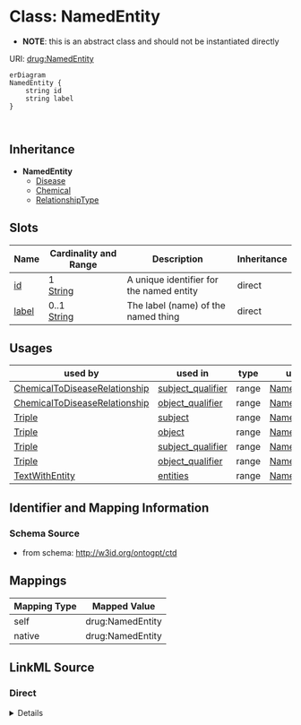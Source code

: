

# Class: NamedEntity


* __NOTE__: this is an abstract class and should not be instantiated directly


URI: [drug:NamedEntity](http://w3id.org/ontogpt/drug/NamedEntity)



```mermaid
erDiagram
NamedEntity {
    string id  
    string label  
}



```




## Inheritance
* **NamedEntity**
    * [Disease](Disease.md)
    * [Chemical](Chemical.md)
    * [RelationshipType](RelationshipType.md)



## Slots

| Name | Cardinality and Range | Description | Inheritance |
| ---  | --- | --- | --- |
| [id](id.md) | 1 <br/> [String](String.md) | A unique identifier for the named entity | direct |
| [label](label.md) | 0..1 <br/> [String](String.md) | The label (name) of the named thing | direct |





## Usages

| used by | used in | type | used |
| ---  | --- | --- | --- |
| [ChemicalToDiseaseRelationship](ChemicalToDiseaseRelationship.md) | [subject_qualifier](subject_qualifier.md) | range | [NamedEntity](NamedEntity.md) |
| [ChemicalToDiseaseRelationship](ChemicalToDiseaseRelationship.md) | [object_qualifier](object_qualifier.md) | range | [NamedEntity](NamedEntity.md) |
| [Triple](Triple.md) | [subject](subject.md) | range | [NamedEntity](NamedEntity.md) |
| [Triple](Triple.md) | [object](object.md) | range | [NamedEntity](NamedEntity.md) |
| [Triple](Triple.md) | [subject_qualifier](subject_qualifier.md) | range | [NamedEntity](NamedEntity.md) |
| [Triple](Triple.md) | [object_qualifier](object_qualifier.md) | range | [NamedEntity](NamedEntity.md) |
| [TextWithEntity](TextWithEntity.md) | [entities](entities.md) | range | [NamedEntity](NamedEntity.md) |






## Identifier and Mapping Information







### Schema Source


* from schema: http://w3id.org/ontogpt/ctd





## Mappings

| Mapping Type | Mapped Value |
| ---  | ---  |
| self | drug:NamedEntity |
| native | drug:NamedEntity |





## LinkML Source

<!-- TODO: investigate https://stackoverflow.com/questions/37606292/how-to-create-tabbed-code-blocks-in-mkdocs-or-sphinx -->

### Direct

<details>
```yaml
name: NamedEntity
from_schema: http://w3id.org/ontogpt/ctd
abstract: true
attributes:
  id:
    name: id
    annotations:
      prompt.skip:
        tag: prompt.skip
        value: 'true'
    description: A unique identifier for the named entity
    comments:
    - this is populated during the grounding and normalization step
    from_schema: http://w3id.org/ontogpt/ctd
    rank: 1000
    identifier: true
    domain_of:
    - NamedEntity
    - Publication
    required: true
  label:
    name: label
    annotations:
      owl:
        tag: owl
        value: AnnotationProperty, AnnotationAssertion
    description: The label (name) of the named thing
    from_schema: http://w3id.org/ontogpt/ctd
    aliases:
    - name
    rank: 1000
    slot_uri: rdfs:label
    domain_of:
    - NamedEntity
    range: string

```
</details>

### Induced

<details>
```yaml
name: NamedEntity
from_schema: http://w3id.org/ontogpt/ctd
abstract: true
attributes:
  id:
    name: id
    annotations:
      prompt.skip:
        tag: prompt.skip
        value: 'true'
    description: A unique identifier for the named entity
    comments:
    - this is populated during the grounding and normalization step
    from_schema: http://w3id.org/ontogpt/ctd
    rank: 1000
    identifier: true
    alias: id
    owner: NamedEntity
    domain_of:
    - NamedEntity
    - Publication
    range: string
    required: true
  label:
    name: label
    annotations:
      owl:
        tag: owl
        value: AnnotationProperty, AnnotationAssertion
    description: The label (name) of the named thing
    from_schema: http://w3id.org/ontogpt/ctd
    aliases:
    - name
    rank: 1000
    slot_uri: rdfs:label
    alias: label
    owner: NamedEntity
    domain_of:
    - NamedEntity
    range: string

```
</details>